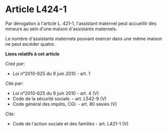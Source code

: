 # Article L424-1

Par dérogation à l'article L. 421-1, l'assistant maternel peut accueillir des mineurs au sein d'une maison d'assistants
maternels. 

Le nombre d'assistants maternels pouvant exercer dans une même maison ne peut excéder quatre.

**Liens relatifs à cet article**

_Créé par_:

  - Loi n°2010-625 du 9 juin 2010 - art. 1

_Cité par_:

  - Loi n°2010-625 du 9 juin 2010 - art. 4 (V)
  - Code de la sécurité sociale. - art. L542-9 (V)
  - Code général des impôts, CGI. - art. 80 sexies (V)

_Cite_:

  - Code de l'action sociale et des familles - art. L421-1 (V)
